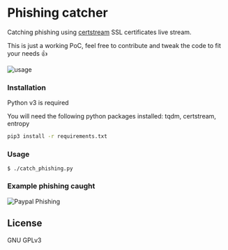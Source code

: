 # Phishing catcher

Catching phishing using [certstream](https://certstream.calidog.io/) SSL certificates live stream.

This is just a working PoC, feel free to contribute and tweak the code to fit your needs 👍

![usage](blob:https://imgur.com/7d4b67f7-642c-4ffb-a60a-4dda190bf7f6)

### Installation

Python v3 is required

You will need the following python packages installed: tqdm, certstream, entropy

```sh
pip3 install -r requirements.txt
```


### Usage

```
$ ./catch_phishing.py
```

### Example phishing caught

![Paypal Phishing](https://i.imgur.com/AK60EYz.png)

License
----
GNU GPLv3